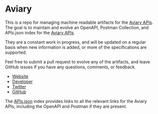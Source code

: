 # AviaryThis is a repo for managing machine readable artifacts for the [Aviary APIs](https://aviary.com/). The goal is to maintain and evolve an OpenAPI, Postman Collection, and APIs.json index for the [Aviary APIs](https://aviary.com/).They are a constant work in progress, and will be updated on a regular basis when new information is added, or more of the specifications are supported.Feel free to submit a pull request to evolve any of the artifacts, and leave GitHub issues if you have any questions, comments, or feedback.- [Website](https://aviary.com/)- [Developer](https://aviary.com/)- [Twitter](https://twitter.com/aviary)- [GitHub](https://github.com/AviaryInc)The [APIs.json](https://github.com/api-evangelist/aviary/blob/master/apis.json) index provides links to all the relevant links for the Aviary APIs, including the OpenAPI and Postman if they are present.